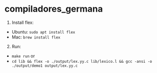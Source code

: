 # compiladores_germana

1. Install flex:
- Ubuntu: `sudo apt install flex`
- Mac: `brew install flex`

2. Run:
- `make run`
or
- `cd lib && flex -o ./output/lex.yy.c lib/lexico.l && gcc -ansi -o ./output/demo1 output/lex.yy.c`

